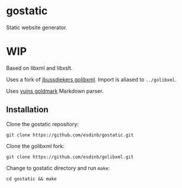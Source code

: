# gostatic
Static website generator.

# WIP

Based on libxml and libxslt.

Uses a fork of [jbussdiekers golibxml](https://github.com/jbussdieker/golibxml). Import is aliased to `../golibxml`.

Uses [yuins goldmark](https://github.com/yuin/goldmark) Markdown parser.

## Installation

Clone the gostatic repository:

`git clone https://github.com/esdinb/gostatic.git`

Clone the golibxml fork:

`git clone https://github.com/esdinb/golibxml.git`

Change to gostatic directory and run `make`:

`cd gostatic && make`

